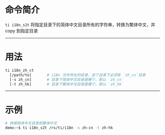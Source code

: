 # 命令简介 

`ti i18n_s2t` 将指定目录下的简体中文目录所有的字符串，转换为繁体中文，并 copy 到指定目录

-------------------------------------------------------------
# 用法
 
```bash
ti i18n_zh_ct
  [/path/to]       # i18n 文件所在的目录，这个目录下必须有 `zh_cn`目录
  [-s zh_cn]       # 目录下简体中文目录是哪个，默认 `zh_cn`
  [-t zh_hk]       # 目录下繁体中文目录是哪个，默认 `zh_hk`
```

-------------------------------------------------------------
# 示例

```bash
# 转换简体中文目录到繁体中文
demo:~$ ti i18n_s2t /rs/ti/i18n -s zh-cn -t zh-hk
```